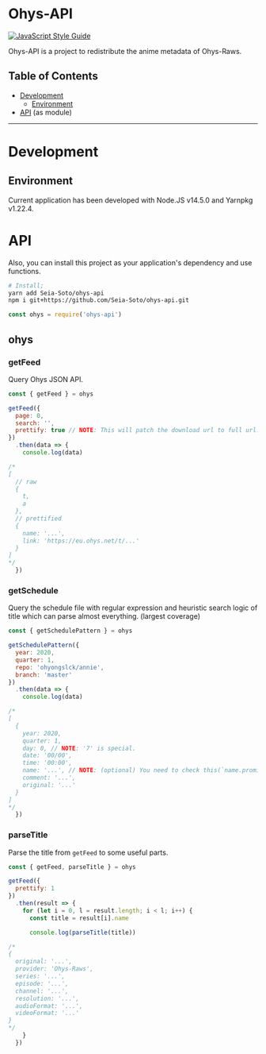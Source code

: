 # Ohys-API

[![JavaScript Style Guide](https://img.shields.io/badge/code_style-standard-brightgreen.svg)](https://standardjs.com)

Ohys-API is a project to redistribute the anime metadata of Ohys-Raws.

## Table of Contents

- [Development](#development)
  - [Environment](#environment)
- [API](#api) (as module)

----

# Development

## Environment

Current application has been developed with Node.JS v14.5.0 and Yarnpkg v1.22.4.

# API

Also, you can install this project as your application's dependency and use functions.

```bash
# Install;
yarn add Seia-Soto/ohys-api
npm i git+https://github.com/Seia-Soto/ohys-api.git
```

```js
const ohys = require('ohys-api')
```

## ohys

### getFeed

Query Ohys JSON API.

```js
const { getFeed } = ohys

getFeed({
  page: 0,
  search: '',
  prettify: true // NOTE: This will patch the download url to full url.
})
  .then(data => {
    console.log(data)

/*
[
  // raw
  {
    t,
    a
  },
  // prettified
  {
    name: '...',
    link: 'https://eu.ohys.net/t/...'
  }
]
*/
  })
```

### getSchedule

Query the schedule file with regular expression and heuristic search logic of title which can parse almost everything. (largest coverage)

```js
const { getSchedulePattern } = ohys

getSchedulePattern({
  year: 2020,
  quarter: 1,
  repo: 'ohyongslck/annie',
  branch: 'master'
})
  .then(data => {
    console.log(data)

/*
[
  {
    year: 2020,
    quarter: 1,
    day: 0, // NOTE: '7' is special.
    date: '00/00',
    time: '00:00',
    name: '...', // NOTE: (optional) You need to check this(`name.promised`) value to check if the value of title is present.
    comment: '...',
    original: '...'
  }
]
*/
  })
```

### parseTitle

Parse the title from `getFeed` to some useful parts.

```js
const { getFeed, parseTitle } = ohys

getFeed({
  prettify: 1
})
  .then(result => {
    for (let i = 0, l = result.length; i < l; i++) {
      const title = result[i].name

      console.log(parseTitle(title))

/*
{
  original: '...',
  provider: 'Ohys-Raws',
  series: '...',
  episode: '...',
  channel: '...',
  resolution: '...',
  audioFormat: '...',
  videoFormat: '...'
}
*/
    }
  })
```
